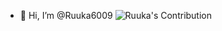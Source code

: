 - 👋 Hi, I’m @Ruuka6009
![Ruuka's Contribution](https://github-contributor-stats.vercel.app/api?username=Ruuka6009)
